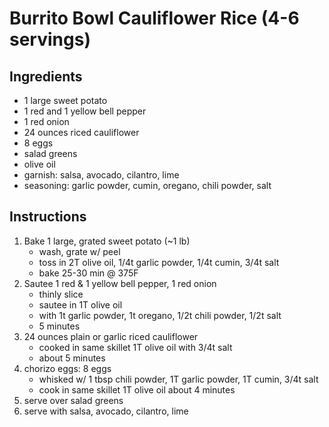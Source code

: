 # Burrito Bowl Cauliflower Rice (4-6 servings)

## Ingredients
- 1 large sweet potato
- 1 red and 1 yellow bell pepper
- 1 red onion
- 24 ounces riced cauliflower
- 8 eggs
- salad greens
- olive oil
- garnish: salsa, avocado, cilantro, lime
- seasoning: garlic powder, cumin, oregano, chili powder, salt

## Instructions
1. Bake 1 large, grated sweet potato (~1 lb) 
    - wash, grate w/ peel
    - toss in 2T olive oil, 1/4t garlic powder, 1/4t cumin, 3/4t salt
    - bake 25-30 min @ 375F
2. Sautee 1 red & 1 yellow bell pepper, 1 red onion
    - thinly slice
    - sautee in 1T olive oil
    - with 1t garlic powder, 1t oregano, 1/2t chili powder, 1/2t salt
    - 5 minutes
3. 24 ounces plain or garlic riced cauliflower
    - cooked in same skillet 1T olive oil with 3/4t salt
    - about 5 minutes
4. chorizo eggs: 8 eggs 
    - whisked w/ 1 tbsp chili powder, 1T garlic powder, 1T cumin, 3/4t salt
    - cook in same skillet 1T olive oil about 4 minutes
5. serve over salad greens
6. serve with salsa, avocado, cilantro, lime